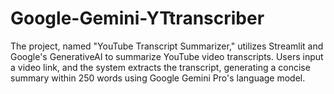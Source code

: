 # Google-Gemini-YTtranscriber

The project, named "YouTube Transcript Summarizer," utilizes Streamlit and Google's GenerativeAI to summarize YouTube video transcripts. Users input a video link, and the system extracts the transcript, generating a concise summary within 250 words using Google Gemini Pro's language model.
